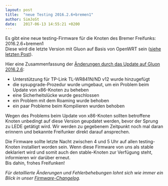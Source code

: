 ```yaml
---
layout: post
title:  "neue Testing 2016.2.6+bremen1"
author: SimJoSt
date:   2017-06-13 14:55:21 +0200
---
```

Es gibt eine neue testing-Firmware für die Knoten des Bremer Freifunks: 2016.2.6+bremen1  
Diese wird die letzte Version mit Gluon auf Basis von OpenWRT sein ([siehe letzten Post](Gluon-wechselt-Softwarebasis.html)).

Hier eine Zusammenfassung der [Änderungen durch das Update auf Gluon 2016.2.6](https://wiki.bremen.freifunk.net/Firmware/Changelog#freifunk-bremen-versionen_2016-2-6-bremen1):

- Unterstützung für TP-Link TL-WR841N/ND v12 wurde hinzugefügt
- die sysupgrade-Prozedur wurde umgebaut, um ein Problem beim Update von x86-Knoten zu beheben
- eine Sicherheitslücke wurde geschlossen
- ein Problem mit dem Roaming wurde behoben
- ein paar Probleme beim Kompilieren wurden behoben

Wegen des Problems beim Update von x86-Knoten sollten betroffene Knoten unbedingt auf diese Version geupdatet werden, bevor der Sprung zu LEDE getätigt wird. Wir werden zu gegebenem Zeitpunkt noch mal daran erinnern und bekannte Freifunker direkt darauf ansprechen.

Die Firmware sollte letzte Nacht zwischen 4 und 5 Uhr auf allen testing-Knoten installiert worden sein. Wenn diese Firmware von uns als stable deklariert wird und somit auch den stable-Knoten zur Verfügung steht, informieren wir darüber erneut.  
Bis dahin, frohes Freifunken!

*Für detaillierte Änderungen und Fehlerbehebungen lohnt sich wie immer ein Blick in unser [Firmware-Changelog](https://wiki.bremen.freifunk.net/Firmware/Changelog).*
